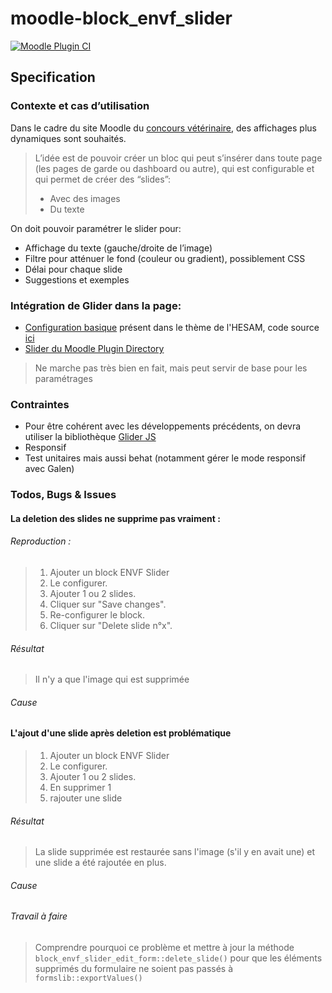 # moodle-block_envf_slider

[![Moodle Plugin CI](https://github.com/call-learning/moodle-block_envf_slider/actions/workflows/main.yml/badge.svg)](https://github.com/call-learning/moodle-block_envf_slider/actions/workflows/main.yml)

## Specification

### Contexte et cas d’utilisation
Dans le cadre du site Moodle du [concours vétérinaire](https://concours-veto-postbac.fr/), des affichages plus dynamiques sont souhaités.
> L’idée est de pouvoir créer un bloc qui peut s’insérer dans toute page (les pages de garde ou dashboard ou autre), qui est configurable et qui permet 
> de créer des “slides”:
> - Avec des images
> - Du texte

On doit pouvoir paramétrer le slider pour:
- Affichage du texte (gauche/droite de l’image)
- Filtre pour atténuer le fond (couleur ou gradient), possiblement CSS
- Délai pour chaque slide
- Suggestions et exemples

### Intégration de Glider dans la page:
- [Configuration basique](https://ressourcesnumeriques.hesam.eu) présent dans le thème de l'HESAM, code source [ici](https://github.com/call-learning/moodle-theme_ressourcesnum/blob/master/classes/local/settings.php)
- [Slider du Moodle Plugin Directory](https://moodle.org/plugins/block_slider)
> Ne marche pas très bien en fait, mais peut servir de base pour les paramétrages

### Contraintes
- Pour être cohérent avec les développements précédents, on devra utiliser la bibliothèque [Glider JS](https://nickpiscitelli.github.io/Glider.js)
- Responsif
- Test unitaires mais aussi behat (notamment gérer le mode responsif avec Galen)

### Todos, Bugs & Issues

#### La deletion des slides ne supprime pas vraiment :

###### Reproduction :
> 1. Ajouter un block ENVF Slider
> 2. Le configurer.
> 3. Ajouter 1 ou 2 slides.
> 4. Cliquer sur "Save changes".
> 5. Re-configurer le block.
> 6. Cliquer sur "Delete slide n°x".
 
###### Résultat
> Il n'y a que l'image qui est supprimée 

###### Cause
> 

#### L'ajout d'une slide après deletion est problématique
> 1. Ajouter un block ENVF Slider
> 2. Le configurer.
> 3. Ajouter 1 ou 2 slides.
> 4. En supprimer 1
> 5. rajouter une slide

###### Résultat
>La slide supprimée est restaurée sans l'image (s'il y en avait une) et une slide a été rajoutée en plus.

###### Cause
>

###### Travail à faire
> Comprendre pourquoi ce problème et mettre à jour la méthode `block_envf_slider_edit_form::delete_slide()` pour que les éléments supprimés du formulaire ne soient pas passés à `formslib::exportValues()`